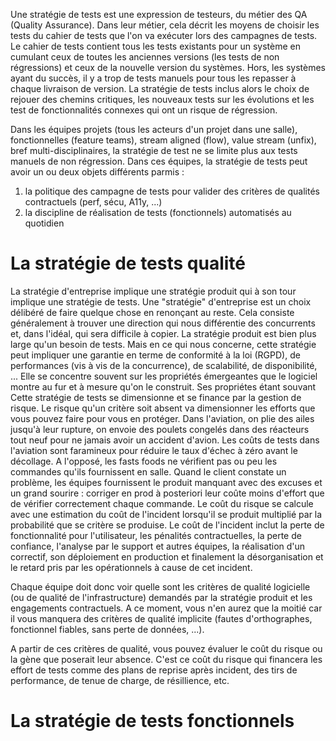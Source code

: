 
Une stratégie de tests est une expression de testeurs, du métier des QA (Quality Assurance).
Dans leur métier, cela décrit les moyens de choisir les tests du cahier de tests que l'on va exécuter lors des campagnes de tests. 
Le cahier de tests contient tous les tests existants pour un système en cumulant ceux de toutes les anciennes versions (les tests de non régressions) et ceux de la nouvelle version du systèmes.
Hors, les systèmes ayant du succès, il y a trop de tests manuels pour tous les repasser à chaque livraison de version. 
La stratégie de tests inclus alors le choix de rejouer des chemins critiques, les nouveaux tests sur les évolutions et les test de fonctionnalités connexes qui ont un risque de régression.

Dans les équipes projets (tous les acteurs d'un projet dans une salle), fonctionnelles (feature teams), stream aligned (flow), value stream (unfix), bref multi-disciplinaires, la stratégie de test ne se limite plus aux tests manuels de non régression.
Dans ces équipes, la stratégie de tests peut avoir un ou deux objets différents parmis : 
1. la politique des campagne de tests pour valider des critères de qualités contractuels (perf, sécu, A11y, ...)
2. la discipline de réalisation de tests (fonctionnels) automatisés au quotidien

# La stratégie de tests qualité

La stratégie d'entreprise implique une stratégie produit qui à son tour implique une stratégie de tests.
Une "stratégie" d'entreprise est un choix délibéré de faire quelque chose en renonçant au reste.
Cela consiste généralement à trouver une direction qui nous différentie des concurrents et, dans l'idéal, qui sera difficile à copier.
La stratégie produit est bien plus large qu'un besoin de tests.
Mais en ce qui nous concerne, cette stratégie peut impliquer une garantie en terme de conformité à la loi (RGPD), de performances (vis à vis de la concurrence), de scalabilité, de disponibilité, ...
Elle  se concentre souvent sur les propriétés émergeantes que le logiciel montre au fur et à mesure qu'on le construit.
Ses propriétes étant souvant
Cette stratégie de tests se dimensionne et se finance par la gestion de risque.
Le risque qu'un critère soit absent va dimensionner les efforts que vous pouvez faire pour vous en protéger.
Dans l'aviation, on plie des ailes jusqu'à leur rupture, on envoie des poulets congelés dans des réacteurs tout neuf pour ne jamais avoir un accident d'avion.
Les coûts de tests dans l'aviation sont faramineux pour réduire le taux d'échec à zéro avant le décollage.
A l'opposé, les fasts foods ne vérifient pas ou peu les commandes qu'ils fournissent en salle. 
Quand le client constate un problème, les équipes fournissent le produit manquant avec des excuses et un grand sourire : corriger en prod à posteriori leur coûte moins d'effort que de vérifier correctement chaque commande.
Le coût du risque se calcule avec une estimation du coût de l'incident lorsqu'il se produit multiplié par la probabilité que se critère se produise.
Le coût de l'incident inclut la perte de fonctionnalité pour l'utilisateur, les pénalités contractuelles, la perte de confiance,  l'analyse par le support et autres équipes, la réalisation d'un correctif, son déploiement en production et finalement la désorganisation et le retard pris par les opérationnels à cause de cet incident.

Chaque équipe doit donc voir quelle sont les critères de qualité logicielle (ou de qualité de l'infrastructure) demandés par la stratégie produit et les engagements contractuels.
A ce moment, vous n'en aurez que la moitié car il vous manquera des critères de qualité implicite (fautes d'orthographes, fonctionnel fiables, sans perte de données, ...).

A partir de ces critères de qualité, vous pouvez évaluer le coût du risque ou la gène que poserait leur absence.
C'est ce coût du risque qui financera les effort de tests comme des plans de reprise après incident, des tirs de performance, de tenue de charge, de résillience, etc.


# La stratégie de tests fonctionnels


